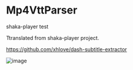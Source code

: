 # Mp4VttParser
shaka-player test

Ttranslated from shaka-player project.

https://github.com/xhlove/dash-subtitle-extractor

![image](https://user-images.githubusercontent.com/20772925/132129315-7d964238-a6c2-4523-b1d6-44701fc90bc1.png)

